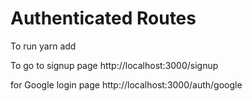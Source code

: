 # Authenticated Routes 

To run 
yarn add


To go to signup page 
http://localhost:3000/signup

for Google login page 
http://localhost:3000/auth/google



